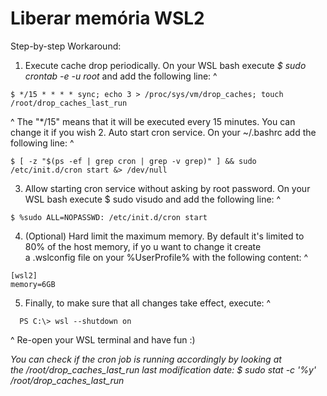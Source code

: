 # Liberar memória WSL2

Step-by-step Workaround:

1. Execute cache drop periodically. On your WSL bash execute _$ sudo crontab -e -u root_ and add the following line:
^
  ~~~ terminal
  $ */15 * * * * sync; echo 3 > /proc/sys/vm/drop_caches; touch /root/drop_caches_last_run
  ~~~
^
  The "*/15" means that it will be executed every 15 minutes. You can change it if you wish
2. Auto start cron service. On your ~/.bashrc add the following line:
^
  ~~~ terminal
  $ [ -z "$(ps -ef | grep cron | grep -v grep)" ] && sudo /etc/init.d/cron start &> /dev/null
  ~~~
3. Allow starting cron service without asking by root password. On your WSL bash execute $ sudo visudo and add the following line:
^
  ~~~ terminal
  $ %sudo ALL=NOPASSWD: /etc/init.d/cron start
  ~~~
4. (Optional) Hard limit the maximum memory. By default it's limited to 80% of the host memory, if yo	u want to change it create a .wslconfig file on your %UserProfile% with the following content:
^
  ~~~
  [wsl2]
  memory=6GB
  ~~~
5. Finally, to make sure that all changes take effect, execute:
^
  ~~~ terminal
  PS C:\> wsl --shutdown on
  ~~~
^
  Re-open your WSL terminal and have fun :)

_You can check if the cron job is running accordingly by looking at the /root/drop_caches_last_run last modification date: $ sudo stat -c '%y' /root/drop_caches_last_run_